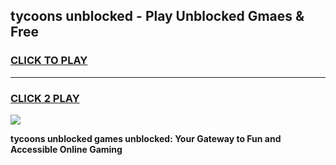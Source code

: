 
## tycoons unblocked - Play Unblocked Gmaes & Free
<h3>
<a href="https://news.freeplayer.one?title=tycoons_unblocked&ref=23F">CLICK TO PLAY</a></h3>
<hr>

<h3>
<a href="https://news.freeplayer.one?title=tycoons_unblocked&ref=23F">CLICK 2 PLAY</a>
  
</h3>

<a href="https://news.freeplayer.one?title=tycoons_unblocked&ref=23F/"><img src="https://clearcache.store/games.png"></a>


**tycoons unblocked games unblocked: Your Gateway to Fun and Accessible Online Gaming**
